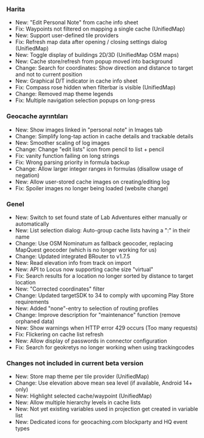 ### Harita
- New: "Edit Personal Note" from cache info sheet
- Fix: Waypoints not filtered on mapping a single cache (UnifiedMap)
- New: Support user-defined tile providers
- Fix: Refresh map data after opening / closing settings dialog (UnifiedMap)
- New: Toggle display of buildings 2D/3D (UnifiedMap OSM maps)
- New: Cache store/refresh from popup moved into background
- Change: Search for coordinates: Show direction and distance to target and not to current position
- New: Graphical D/T indicator in cache info sheet
- Fix: Compass rose hidden when filterbar is visible (UnifiedMap)
- Change: Removed map theme legends
- Fix: Multiple navigation selection popups on long-press

### Geocache ayrıntıları
- New: Show images linked in "personal note" in Images tab
- Change: Simplify long-tap action in cache details and trackable details
- New: Smoother scaling of log images
- Change: Change "edit lists" icon from pencil to list + pencil
- Fix: vanity function failing on long strings
- Fix: Wrong parsing priority in formula backup
- Change: Allow larger integer ranges in formulas (disallow usage of negation)
- New: Allow user-stored cache images on creating/editing log
- Fix: Spoiler images no longer being loaded (website change)

### Genel
- New: Switch to set found state of Lab Adventures either manually or automatically
- New: List selection dialog: Auto-group cache lists having a ":" in their name
- Change: Use OSM Nominatum as fallback geocoder, replacing MapQuest geocoder (which is no longer working for us)
- Change: Updated integrated BRouter to v1.7.5
- New: Read elevation info from track on import
- New: API to Locus now supporting cache size "virtual"
- Fix: Search results for a location no longer sorted by distance to target location
- New: "Corrected coordinates" filter
- Change: Updated targetSDK to 34 to comply with upcoming Play Store requirements
- New: Added "none"-entry to selection of routing profiles
- Change: Improve description for "maintenance" function (remove orphaned data)
- New: Show warnings when HTTP error 429 occurs (Too many requests)
- Fix: Flickering on cache list refresh
- New: Allow display of passwords in connector configuration
- Fix: Search for geokretys no longer working when using trackingcodes

### Changes not included in current beta version
- New: Store map theme per tile provider (UnifiedMap)
- Change: Use elevation above mean sea level (if available, Android 14+ only)
- New: Highlight selected cache/waypoint (UnifiedMap)
- New: Allow multiple hierarchy levels in cache lists
- New: Not yet existing variables used in projection get created in variable list
- New: Dedicated icons for geocaching.com blockparty and HQ event types
